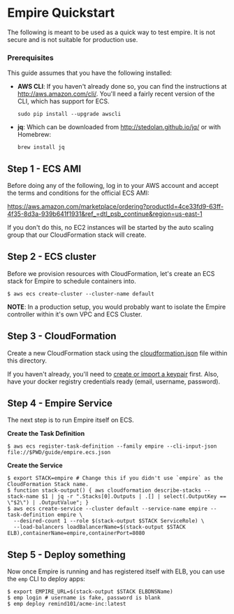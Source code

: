 # Empire Quickstart

The following is meant to be used as a quick way to test empire. It is not secure and is not suitable for production use.

### Prerequisites

This guide assumes that you have the following installed:

* **AWS CLI**: If you haven't already done so, you can find the instructions at http://aws.amazon.com/cli/. You'll need a fairly recent version of the CLI, which has support for ECS.

  ```console
  sudo pip install --upgrade awscli
  ```
* **jq**: Which can be downloaded from http://stedolan.github.io/jq/ or with Homebrew:

  ```console
  brew install jq
  ```

## Step 1 - ECS AMI

Before doing any of the following, log in to your AWS account and accept the terms and conditions for the official ECS AMI:

https://aws.amazon.com/marketplace/ordering?productId=4ce33fd9-63ff-4f35-8d3a-939b641f1931&ref_=dtl_psb_continue&region=us-east-1

If you don't do this, no EC2 instances will be started by the auto scaling group that our CloudFormation stack will create.

## Step 2 - ECS cluster

Before we provision resources with CloudFormation, let's create an ECS stack for Empire to schedule containers into.

```console
$ aws ecs create-cluster --cluster-name default
```

**NOTE**: In a production setup, you would probably want to isolate the Empire controller within it's own VPC and ECS Cluster.

## Step 3 - CloudFormation

Create a new CloudFormation stack using the [cloudformation.json](./cloudformation.json) file within this directory.

If you haven't already, you'll need to [create or import a keypair](http://docs.aws.amazon.com/AWSEC2/latest/UserGuide/ec2-key-pairs.html) first. Also, have your docker registry credentials ready (email, username, password).

## Step 4 - Empire Service

The next step is to run Empire itself on ECS.

**Create the Task Definition**

```console
$ aws ecs register-task-definition --family empire --cli-input-json file://$PWD/guide/empire.ecs.json
```

**Create the Service**

```console
$ export STACK=empire # Change this if you didn't use `empire` as the CloudFormation Stack name.
$ function stack-output() { aws cloudformation describe-stacks --stack-name $1 | jq -r ".Stacks[0].Outputs | .[] | select(.OutputKey == \"$2\") | .OutputValue"; }
$ aws ecs create-service --cluster default --service-name empire --task-definition empire \
  --desired-count 1 --role $(stack-output $STACK ServiceRole) \
  --load-balancers loadBalancerName=$(stack-output $STACK ELB),containerName=empire,containerPort=8080
```

## Step 5 - Deploy something

Now once Empire is running and has registered itself with ELB, you can use the `emp` CLI to deploy apps:

```console
$ export EMPIRE_URL=$(stack-output $STACK ELBDNSName)
$ emp login # username is fake, password is blank
$ emp deploy remind101/acme-inc:latest
```
